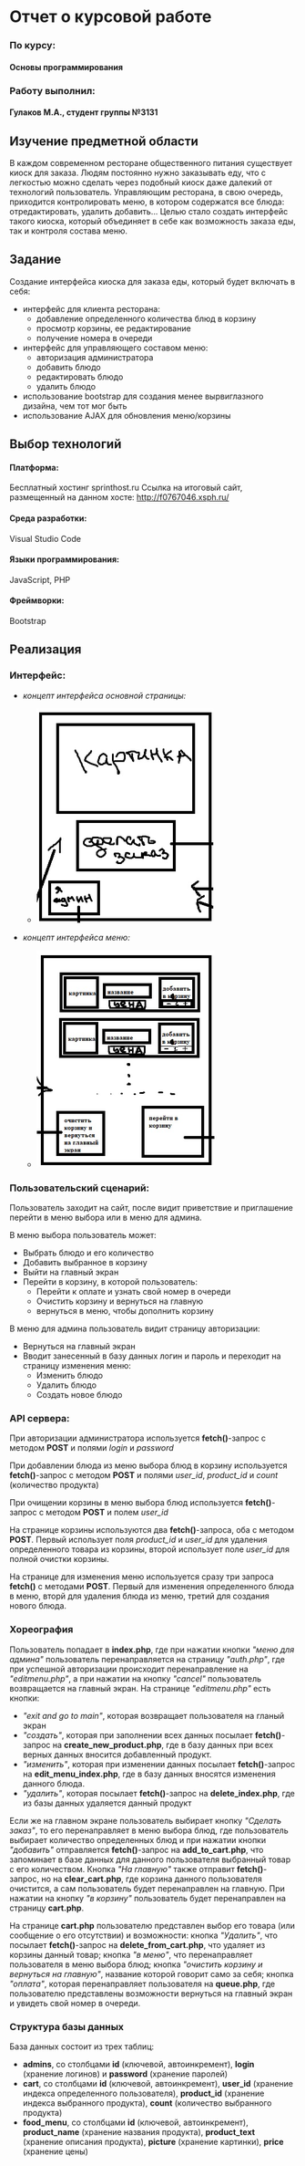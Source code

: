 # Отчет о курсовой работе
### По курсу:
#### Основы программирования
### Работу выполнил:
#### Гулаков М.А., студент группы №3131



## Изучение предметной области

В каждом современном ресторане общественного питания существует киоск для заказа. 
Людям постоянно нужно заказывать еду, что с легкостью можно сделать через подобный киоск даже далекий от технологий пользователь.
Управляющим ресторана, в свою очередь, приходится контролировать меню, в котором содержатся все блюда: отредактировать, удалить добавить...
Целью стало создать интерфейс такого киоска, который объединяет в себе как возможность заказа еды, так и контроля состава меню.
    
## Задание
Создание интерфейса киоска для заказа еды, который будет включать в себя:
 - интерфейс для клиента ресторана:
   - добавление определенного количества блюд в корзину
   - просмотр корзины, ее редактирование
   - получение номера в очереди
 - интерфейс для управляющего составом меню:
   - авторизация администратора
   - добавить блюдо
   - редактировать блюдо
   - удалить блюдо
 - использование bootstrap для создания менее вырвиглазного дизайна, чем тот мог быть
 - использование AJAX для обновления меню/корзины
## Выбор технологий

#### Платформа:
Бесплатный хостинг sprinthost.ru
Ссылка на итоговый сайт, размещенный на данном хосте: http://f0767046.xsph.ru/
#### Среда разработки:
Visual Studio Code
#### Языки программирования:
JavaScript, PHP
#### Фреймворки:
Bootstrap

## Реализация

### Интерфейс:
- *концепт интерфейса основной страницы:*
   - ![](pics/1.jpg)

- *концепт интерфейса меню:*
   - ![](pics/2.jpg)

### Пользовательский сценарий:
Пользователь заходит на сайт, после видит приветствие и приглашение перейти в меню выбора или в меню для админа.

В меню выбора пользователь может:
- Выбрать блюдо и его количество
- Добавить выбранное в корзину
- Выйти на главный экран
- Перейти в корзину, в которой пользователь:
   - Перейти к оплате и узнать свой номер в очереди
   - Очистить корзину и вернуться на главную
   - вернуться в меню, чтобы дополнить корзину

В меню для админа пользователь видит страницу авторизации:
- Вернуться на главный экран
- Вводит занесенный в базу данных логин и пароль и переходит на страницу изменения меню:
   - Изменить блюдо
   - Удалить блюдо
   - Создать новое блюдо

### API сервера:

При авторизации администратора используется **fetch()**-запрос с методом **POST** и полями *login* и *password*

При добавлении блюда из меню выбора блюд в корзину используется **fetch()**-запрос с методом  **POST** и полями *user_id*, *product_id* и *count* (количество продукта)

При очищении корзины в меню выбора блюд используется **fetch()**-запрос с методом **POST** и полем *user_id*

На странице корзины используются два **fetch()**-запроса, оба с методом **POST**. Первый использует поля *product_id* и *user_id* для удаления определенного товара из корзины, второй использует поле *user_id* для полной очистки корзины.

На странице для изменения меню используется сразу три запроса **fetch()** с методами **POST**. Первый для изменения определенного блюда в меню, вторй для удаления блюда из меню, третий для создания нового блюда.

### Хореография

Пользователь попадает в **index.php**, где при нажатии кнопки *"меню для админа"* пользователь перенаправляется на страницу *"auth.php"*, где при успешной авторизации происходит перенаправление на *"editmenu.php"*, а при нажатии на кнопку *"cancel"* пользователь возвращается на главный экран. На странице *"editmenu.php"* есть кнопки:
- *"exit and go to main"*, которая возвращает пользователя на гланый экран
- *"создать"*, которая при заполнении всех данных посылает **fetch()**-запрос на **create_new_product.php**, где в базу данных при всех верных данных вносится добавленный продукт.
- *"изменить"*, которая при изменении данных посылает **fetch()**-запрос на **edit_menu_index.php**, где в базу данных вносятся изменения данного блюда.
- *"удалить"*, которая посылает **fetch()**-запрос на **delete_index.php**, где из базы данных удаляется данный продукт

Если же на главном экране пользователь выбирает кнопку *"Сделать заказ"*, то его перенаправляет в меню выбора блюд, где пользователь выбирает количество определенных блюд и при нажатии кнопки *"добавить"* отправляется **fetch()**-запрос на **add_to_cart.php**, что запоминает в базе данных для данного пользователя выбранный товар с его количеством. Кнопка *"На главную"* также отправит **fetch()**-запрос, но на **clear_cart.php**, где корзина данного пользователя очистится, а сам пользователь будет перенаправлен на главную. При нажатии на кнопку *"в корзину"* пользователь будет перенаправлен на страницу **cart.php**.

На странице **cart.php** пользователю представлен выбор его товара (или сообщение о его отсутствии) и возможности: кнопка *"Удалить"*, что посылает **fetch()**-запрос на **delete_from_cart.php**, что удаляет из корзины данный товар; кнопка *"в меню"*, что перенаправляет пользователя в меню выбора блюд; кнопка *"очистить корзину и вернуться на главную"*, название которой говорит само за себя; кнопка *"оплата"*, которая перенаправляет пользователя на **queue.php**, где пользователю представлены возможности вернуться на главный экран и увидеть свой номер в очереди.

### Структура базы данных

База данных состоит из трех таблиц:
- **admins**, со столбцами **id** (ключевой, автоинкремент), **login** (хранение логинов) и **password** (хранение паролей)
- **cart**, со столбцами **id** (ключевой, автоинкремент), **user_id** (хранение индекса определенного пользователя), **product_id** (хранение индекса выбранного продукта), **count** (количество выбранного продукта)
- **food_menu**, со столбцами **id** (ключевой, автоинкремент), **product_name** (хранение названия продукта), **product_text** (хранение описания продукта), **picture** (хранение картинки), **price** (хранение цены) 
